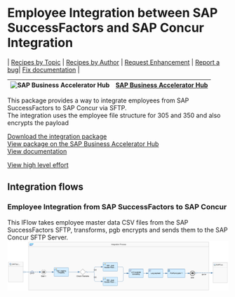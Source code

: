 # Employee Integration between SAP SuccessFactors and SAP Concur Integration

\| [Recipes by Topic](../../readme.md ) \| [Recipes by Author](../../author.md ) \| [Request Enhancement](https://github.com/SAP-samples/cloud-integration-flow/issues/new?assignees=&labels=Recipe%20Fix,enhancement&template=recipe-request.md&title=Improve%20Employee%20Integration%20between%20SAP%20SuccessFactors%20and%20SAP%20Concur%20Integration) \| [Report a bug](https://github.com/SAP-samples/cloud-integration-flow/issues/new?assignees=&labels=Recipe%20Fix,bug&template=bug_report.md&title=Issue%20with%20Employee%20Integration%20between%20SAP%20SuccessFactors%20and%20SAP%20Concur%20Integration)\| [Fix documentation](https://github.com/SAP-samples/cloud-integration-flow/issues/new?assignees=&labels=Recipe%20Fix,documentation&template=bug_report.md&title=Docu%20fix%20Employee%20Integration%20between%20SAP%20SuccessFactors%20and%20SAP%20Concur%20Integration) \|

 ![SAP Business Accelerator Hub](https://github.com/SAPAPIBusinessHub.png?size=50 ) | [SAP Business Accelerator Hub](https://api.sap.com/allcommunity) |
 ----|----|


<p>This package provides a way to integrate employees from SAP SuccessFactors to SAP Concur via SFTP.<br>The integration uses the employee file structure for 305 and 350 and also encrypts the payload</p>

[Download the integration package](SAPSuccessFactorsandSAPConcurIntegration.zip)\
[View package on the SAP Business Accelerator Hub](https://api.sap.com/package/SAPSuccessFactorsandSAPConcurIntegration)\
[View documentation](ConfigurationGuide.pdf)

[View high level effort](effort.md)
 ## Integration flows
### Employee Integration from SAP SuccessFactors to SAP Concur
This IFlow takes employee master data CSV files from the SAP SuccessFactors SFTP, transforms, pgb encrypts and sends them to the SAP Concur SFTP Server. \
 ![input-image](Employee_Integration_from_SAP_SuccessFactors_to_SAP_Concur.png)
